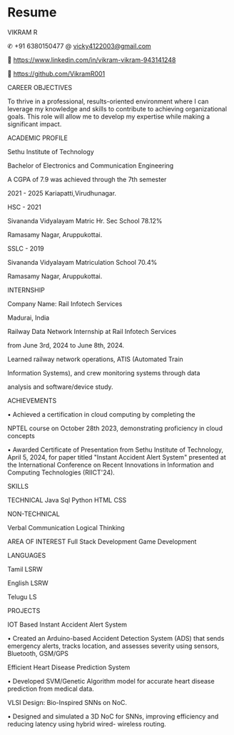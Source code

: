 # Resume

VIKRAM R

✆ +91 6380150477 @ vicky4122003@gmail.com

🔗 https://www.linkedin.com/in/vikram-vikram-943141248

🔗 https://github.com/VikramR001

CAREER OBJECTIVES

To thrive in a professional, results-oriented environment where I can leverage my knowledge and skills to contribute to achieving organizational goals. This role will allow me to develop my expertise while making a significant impact.

ACADEMIC PROFILE

Sethu Institute of Technology

Bachelor of Electronics and Communication Engineering

A CGPA of 7.9 was achieved through the 7th semester

 2021 - 2025 Kariapatti,Virudhunagar.

HSC - 2021

Sivananda Vidyalayam Matric Hr. Sec School 78.12%

Ramasamy Nagar, Aruppukottai.

SSLC - 2019

Sivananda Vidyalayam Matriculation School 70.4%

Ramasamy Nagar, Aruppukottai.

INTERNSHIP

Company Name: Rail Infotech Services

Madurai, India

Railway Data Network Internship at Rail Infotech Services 

from June 3rd, 2024 to June 8th, 2024.

Learned railway network operations, ATIS (Automated Train 

Information Systems), and crew monitoring systems through data 

analysis and software/device study.

ACHIEVEMENTS

• Achieved a certification in cloud computing by completing the 

NPTEL course on October 28th 2023, demonstrating proficiency in cloud concepts

• Awarded Certificate of Presentation from Sethu Institute of Technology, April 5, 2024, for paper titled "Instant Accident Alert System" presented at the International Conference on Recent Innovations in Information and Computing Technologies (RIICT'24).

SKILLS

 TECHNICAL
 Java
 Sql
 Python
 HTML 
 CSS

 NON-TECHNICAL

Verbal Communication 
Logical Thinking 

AREA OF INTEREST
Full Stack Development 
Game Development 

LANGUAGES

Tamil LSRW

English LSRW

Telugu LS

PROJECTS

IOT Based Instant Accident Alert System

• Created an Arduino-based Accident Detection System (ADS) that sends 
emergency alerts, tracks location, and 
assesses severity using sensors, 
Bluetooth, GSM/GPS

Efficient Heart Disease Prediction System

• Developed SVM/Genetic Algorithm
model for accurate heart disease 
prediction from medical data.

VLSI Design: Bio-Inspired SNNs on NoC.

• Designed and simulated a 3D NoC for 
SNNs, improving efficiency and 
reducing latency using hybrid wired-
wireless routing.

